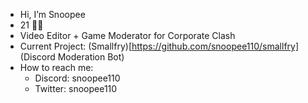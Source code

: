 - Hi, I’m Snoopee
- 21 🏳️‍🌈
- Video Editor + Game Moderator for Corporate Clash
- Current Project: (Smallfry)[https://github.com/snoopee110/smallfry] (Discord Moderation Bot)
- How to reach me:
  - Discord: snoopee110
  - Twitter: snoopee110

<!---
Snoopee110/Snoopee110 is a ✨ special ✨ repository because its `README.md` (this file) appears on your GitHub profile.
You can click the Preview link to take a look at your changes.
--->
